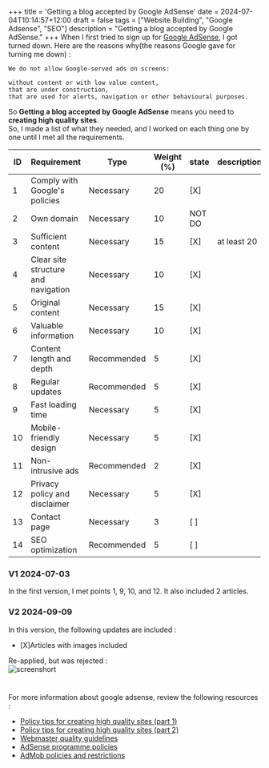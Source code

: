 +++
title = 'Getting a blog accepted by Google AdSense'
date = 2024-07-04T10:14:57+12:00
draft = false
tags = ["Website Building", "Google Adsense", "SEO"]
description = "Getting a blog accepted by Google AdSense."
+++
When I first tried to sign up for [Google AdSense](https://www.google.com/adsense/), I got turned down. Here are the reasons why(the reasons Google gave for turning me down) : 
```
We do not allow Google-served ads on screens:

without content or with low value content,
that are under construction,
that are used for alerts, navigation or other behavioural purposes.
```
  
So **Getting a blog accepted by Google AdSense** means you need to **creating high quality sites**.  
So, I made a list of what they needed, and I worked on each thing one by one until I met all the requirements.

|ID|Requirement|	Type|	Weight (%)| state | description |
|-| ---- | ---- | ---- | ---- | -------- |
|1|Comply with Google's policies|	Necessary|	20| [X]||
|2|Own domain	|Necessary|	10|NOT DO||
|3|Sufficient content|	Necessary|	15| [X]|at least 20|
|4|Clear site structure and navigation|	Necessary|	10| [X]||
|5|Original content|	Necessary|	15| [X]||
|6|Valuable information|	Necessary|	10| [X]||
|7|Content length and depth|	Recommended|	5| [X]||
|8|Regular updates|	Recommended|	5| [X]||
|9|Fast loading time|	Necessary|	5| [X]||
|10|Mobile-friendly design|	Necessary|	5| [X]||
|11|Non-intrusive ads	|Recommended|	2| [X]||
|12|Privacy policy and disclaimer|	Necessary|	5| [X]||
|13|Contact page|	Necessary|	3| [ ]||
|14|SEO optimization	|Recommended|	5| [ ]||

### V1 2024-07-03
In the first version, I met points 1, 9, 10, and 12. It also included 2 articles.  

### V2 2024-09-09
In this version, the following updates are included :  
* [X]Articles with images included

Re-applied, but was rejected :  
![screenshort](/images/2024-09/screen-04.png)  

# 
For more information about google adsense, review the following resources :  
* [Policy tips for creating high quality sites (part 1)](https://adsense.googleblog.com/2012/04/tips-for-creating-high-quality-sites.html)
* [Policy tips for creating high quality sites (part 2)](https://adsense.googleblog.com/2012/09/tips-for-creating-high-quality-sites.html)
* [Webmaster quality guidelines](https://developers.google.com/search/docs/essentials)
* [AdSense programme policies](https://support.google.com/adsense/answer/48182?utm_source=crs&utm_medium=email&utm_campaign=notification)
* [AdMob policies and restrictions](https://support.google.com/admob/answer/6128543)